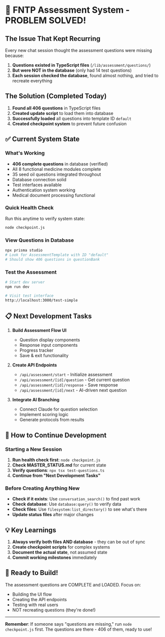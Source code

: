 # 🎉 FNTP Assessment System - PROBLEM SOLVED!

## The Issue That Kept Recurring
Every new chat session thought the assessment questions were missing because:
1. **Questions existed in TypeScript files** (`/lib/assessment/questions/`)
2. **But were NOT in the database** (only had 14 test questions)
3. **Each session checked the database**, found almost nothing, and tried to recreate everything

## The Solution (Completed Today)
1. **Found all 406 questions** in TypeScript files
2. **Created update script** to load them into database
3. **Successfully loaded** all questions into template ID `default`
4. **Created checkpoint system** to prevent future confusion

## ✅ Current System State

### What's Working
- **406 complete questions** in database (verified)
- All 8 functional medicine modules complete
- 35 seed oil questions integrated throughout
- Database connection solid
- Test interfaces available
- Authentication system working
- Medical document processing functional

### Quick Health Check
Run this anytime to verify system state:
```bash
node checkpoint.js
```

### View Questions in Database
```bash
npx prisma studio
# Look for AssessmentTemplate with ID "default"
# Should show 406 questions in questionBank
```

### Test the Assessment
```bash
# Start dev server
npm run dev

# Visit test interface
http://localhost:3000/test-simple
```

## 📋 Next Development Tasks

1. **Build Assessment Flow UI**
   - Question display components
   - Response input components  
   - Progress tracker
   - Save & exit functionality

2. **Create API Endpoints**
   - `/api/assessment/start` - Initialize assessment
   - `/api/assessment/[id]/question` - Get current question
   - `/api/assessment/[id]/response` - Save response
   - `/api/assessment/[id]/next` - AI-driven next question

3. **Integrate AI Branching**
   - Connect Claude for question selection
   - Implement scoring logic
   - Generate protocols from results

## 🔄 How to Continue Development

### Starting a New Session
1. **Run health check first**: `node checkpoint.js`
2. **Check MASTER_STATUS.md** for current state
3. **Verify questions**: `npx tsx test-questions.ts`
4. **Continue from "Next Development Tasks"**

### Before Creating Anything New
- **Check if it exists**: Use `conversation_search()` to find past work
- **Check database**: Use `database:query()` to verify data
- **Check files**: Use `filesystem:list_directory()` to see what's there
- **Update status files** after major changes

## 💡 Key Learnings

1. **Always verify both files AND database** - they can be out of sync
2. **Create checkpoint scripts** for complex systems
3. **Document the actual state**, not assumed state
4. **Commit working milestones** immediately

## 🚀 Ready to Build!

The assessment questions are COMPLETE and LOADED. Focus on:
- Building the UI flow
- Creating the API endpoints
- Testing with real users
- NOT recreating questions (they're done!)

---

**Remember**: If someone says "questions are missing," run `node checkpoint.js` first. 
The questions are there - 406 of them, ready to use!